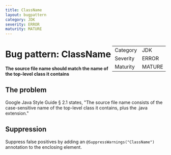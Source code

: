 ```yaml
---
title: ClassName
layout: bugpattern
category: JDK
severity: ERROR
maturity: MATURE
---
```


<div style="float:right;"><table id="metadata">
<tr><td>Category</td><td>JDK</td></tr>
<tr><td>Severity</td><td>ERROR</td></tr>
<tr><td>Maturity</td><td>MATURE</td></tr>
</table></div>

# Bug pattern: ClassName
__The source file name should match the name of the top-level class it contains__

## The problem
Google Java Style Guide § 2.1 states, "The source file name consists of the case-sensitive name of the top-level class it contains, plus the .java extension."

## Suppression
Suppress false positives by adding an `@SuppressWarnings("ClassName")` annotation to the enclosing element.

